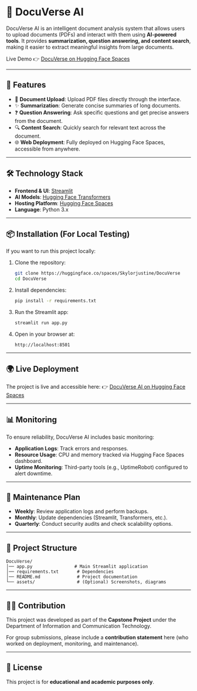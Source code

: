 # 📘 DocuVerse AI

DocuVerse AI is an intelligent document analysis system that allows users to upload documents (PDFs) and interact with them using **AI-powered tools**. It provides **summarization, question answering, and content search**, making it easier to extract meaningful insights from large documents.

Live Demo 👉 [DocuVerse on Hugging Face Spaces](https://huggingface.co/spaces/Skylorjustine/DocuVerse)

---

## 🚀 Features

* 📂 **Document Upload**: Upload PDF files directly through the interface.
* ✨ **Summarization**: Generate concise summaries of long documents.
* ❓ **Question Answering**: Ask specific questions and get precise answers from the document.
* 🔍 **Content Search**: Quickly search for relevant text across the document.
* 🌐 **Web Deployment**: Fully deployed on Hugging Face Spaces, accessible from anywhere.

---

## 🛠️ Technology Stack

* **Frontend & UI**: [Streamlit](https://streamlit.io/)
* **AI Models**: [Hugging Face Transformers](https://huggingface.co/models)
* **Hosting Platform**: [Hugging Face Spaces](https://huggingface.co/spaces)
* **Language**: Python 3.x

---

## 📦 Installation (For Local Testing)

If you want to run this project locally:

1. Clone the repository:

   ```bash
   git clone https://huggingface.co/spaces/Skylorjustine/DocuVerse
   cd DocuVerse
   ```

2. Install dependencies:

   ```bash
   pip install -r requirements.txt
   ```

3. Run the Streamlit app:

   ```bash
   streamlit run app.py
   ```

4. Open in your browser at:

   ```
   http://localhost:8501
   ```

---

## 🌍 Live Deployment

The project is live and accessible here:
👉 [DocuVerse AI on Hugging Face Spaces](https://huggingface.co/spaces/Skylorjustine/DocuVerse)

---

## 📊 Monitoring

To ensure reliability, DocuVerse AI includes basic monitoring:

* **Application Logs**: Track errors and responses.
* **Resource Usage**: CPU and memory tracked via Hugging Face Spaces dashboard.
* **Uptime Monitoring**: Third-party tools (e.g., UptimeRobot) configured to alert downtime.

---

## 🔧 Maintenance Plan

* **Weekly**: Review application logs and perform backups.
* **Monthly**: Update dependencies (Streamlit, Transformers, etc.).
* **Quarterly**: Conduct security audits and check scalability options.

---

## 📌 Project Structure

```
DocuVerse/
│── app.py                # Main Streamlit application
│── requirements.txt       # Dependencies
│── README.md              # Project documentation
└── assets/                # (Optional) Screenshots, diagrams
```

---

## 👩‍💻 Contribution

This project was developed as part of the **Capstone Project** under the Department of Information and Communication Technology.

For group submissions, please include a **contribution statement** here (who worked on deployment, monitoring, and maintenance).

---

## 📜 License

This project is for **educational and academic purposes only**.

